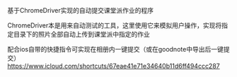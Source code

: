 基于ChromeDriver实现的自动提交课堂派作业的程序

ChromeDriver本是用来自动测试的工具，这里使用它来模拟用户操作，实现将指定目录下的照片全部自动上传到课堂派中指定的作业

配合ios自带的快捷指令可实现在相册内一键提交（或在goodnote中导出后一键提交）
https://www.icloud.com/shortcuts/67eae41e71e34640b11d6ff494ccc287
